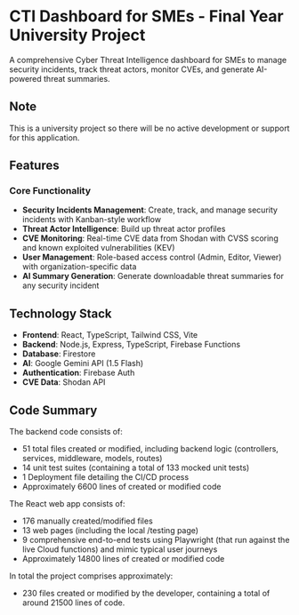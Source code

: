 # CTI Dashboard for SMEs - Final Year University Project

A comprehensive Cyber Threat Intelligence dashboard for SMEs to manage security incidents, track threat actors, monitor CVEs, and generate AI-powered threat summaries.

## Note

This is a university project so there will be no active development or support for this application.

## Features

### Core Functionality

- **Security Incidents Management**: Create, track, and manage security incidents with Kanban-style workflow
- **Threat Actor Intelligence**: Build up threat actor profiles
- **CVE Monitoring**: Real-time CVE data from Shodan with CVSS scoring and known exploited vulnerabilities (KEV)
- **User Management**: Role-based access control (Admin, Editor, Viewer) with organization-specific data
- **AI Summary Generation**: Generate downloadable threat summaries for any security incident

## Technology Stack

- **Frontend**: React, TypeScript, Tailwind CSS, Vite
- **Backend**: Node.js, Express, TypeScript, Firebase Functions
- **Database**: Firestore
- **AI**: Google Gemini API (1.5 Flash)
- **Authentication**: Firebase Auth
- **CVE Data**: Shodan API

## Code Summary

The backend code consists of:

- 51 total files created or modified, including backend logic (controllers, services, middleware, models, routes)
- 14 unit test suites (containing a total of 133 mocked unit tests)
- 1 Deployment file detailing the CI/CD process
- Approximately 6600 lines of created or modified code

The React web app consists of:

- 176 manually created/modified files
- 13 web pages (including the local /testing page)
- 9 comprehensive end-to-end tests using Playwright (that run against the live Cloud functions) and mimic typical user journeys
- Approximately 14800 lines of created or modified code

In total the project comprises approximately:

- 230 files created or modified by the developer, containing a total of around 21500 lines of code.
